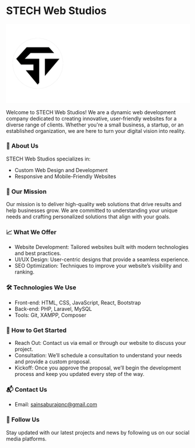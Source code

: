 # STECH Web Studios

![Screenshot](https://github.com/STECH-WEB-STUDIOS/Divine-Spa/blob/master/assets/img/STECH-WHITE.png)

Welcome to STECH Web Studios! We are a dynamic web development company dedicated to creating innovative, user-friendly websites for a diverse range of clients. Whether you're a small business, a startup, or an established organization, we are here to turn your digital vision into reality.

### 🚀 About Us
STECH Web Studios specializes in:
+ Custom Web Design and Development
+ Responsive and Mobile-Friendly Websites

### 🌟 Our Mission
Our mission is to deliver high-quality web solutions that drive results and help businesses grow. We are committed to understanding your unique needs and crafting personalized solutions that align with your goals.

### 📈 What We Offer
+ Website Development: Tailored websites built with modern technologies and best practices.
+ UI/UX Design: User-centric designs that provide a seamless experience.
+ SEO Optimization: Techniques to improve your website’s visibility and ranking.

### 🛠️ Technologies We Use
+ Front-end: HTML, CSS, JavaScript, React, Bootstrap
+ Back-end: PHP, Laravel, MySQL
+ Tools: Git, XAMPP, Composer

### 📅 How to Get Started
+ Reach Out: Contact us via email or through our website to discuss your project.
+ Consultation: We’ll schedule a consultation to understand your needs and provide a custom proposal.
+ Kickoff: Once you approve the proposal, we’ll begin the development process and keep you updated every step of the way.

### 📬 Contact Us
+ Email: sainsaburajpnc@gmail.com

### 📢 Follow Us
Stay updated with our latest projects and news by following us on our social media platforms.
